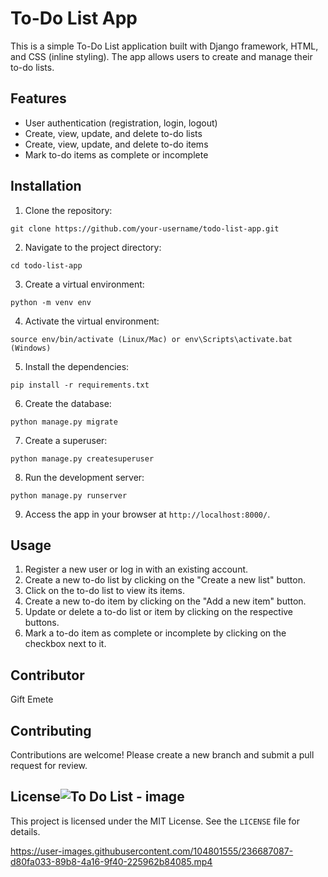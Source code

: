# To-Do List App

This is a simple To-Do List application built with Django framework, HTML, and CSS (inline styling). The app allows users to create and manage their to-do lists.

## Features

- User authentication (registration, login, logout)
- Create, view, update, and delete to-do lists
- Create, view, update, and delete to-do items
- Mark to-do items as complete or incomplete

## Installation

1. Clone the repository:

```
git clone https://github.com/your-username/todo-list-app.git
```

2. Navigate to the project directory:

```
cd todo-list-app
```

3. Create a virtual environment:

```
python -m venv env
```

4. Activate the virtual environment:

```
source env/bin/activate (Linux/Mac) or env\Scripts\activate.bat (Windows)
```

5. Install the dependencies:

```
pip install -r requirements.txt
```

6. Create the database:

```
python manage.py migrate
```

7. Create a superuser:

```
python manage.py createsuperuser
```

8. Run the development server:

```
python manage.py runserver
```

9. Access the app in your browser at `http://localhost:8000/`.

## Usage

1. Register a new user or log in with an existing account.
2. Create a new to-do list by clicking on the "Create a new list" button.
3. Click on the to-do list to view its items.
4. Create a new to-do item by clicking on the "Add a new item" button.
5. Update or delete a to-do list or item by clicking on the respective buttons.
6. Mark a to-do item as complete or incomplete by clicking on the checkbox next to it.

## Contributor

Gift Emete

## Contributing

Contributions are welcome! Please create a new branch and submit a pull request for review.

## License![To Do List - image](https://user-images.githubusercontent.com/104801555/236687115-0f674a56-c66d-4de6-aa05-920cf72acc02.png)


This project is licensed under the MIT License. See the `LICENSE` file for details.

https://user-images.githubusercontent.com/104801555/236687087-d80fa033-89b8-4a16-9f40-225962b84085.mp4

